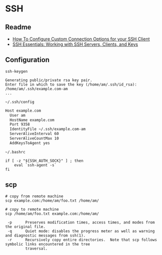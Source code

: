 # SSH

## Readme

- [How To Configure Custom Connection Options for your SSH Client](https://www.digitalocean.com/community/tutorials/how-to-configure-custom-connection-options-for-your-ssh-client)
- [SSH Essentials: Working with SSH Servers, Clients, and Keys](https://www.digitalocean.com/community/tutorials/ssh-essentials-working-with-ssh-servers-clients-and-keys)

## Configuration

`ssh-keygen`

```
Generating public/private rsa key pair.
Enter file in which to save the key (/home/am/.ssh/id_rsa): /home/am/.ssh/example.com-am
...
```


`~/.ssh/config`

```bash
Host example.com
  User am
  HostName example.com
  Port 9358
  IdentityFile ~/.ssh/example.com-am
  ServerAliveInterval 60
  ServerAliveCountMax 10
  AddKeysToAgent yes
```

`~/.bashrc`

```
if [ -z "${SSH_AUTH_SOCK}" ] ; then
    eval `ssh-agent -s`
fi
```



## scp

```
# copy from remote machine
scp example.com:/home/am/foo.txt /home/am/

# copy to remote machine
scp /home/am/foo.txt example.com:/home/am/
```

```
 -p      Preserves modification times, access times, and modes from the original file.
 -q      Quiet mode: disables the progress meter as well as warning and diagnostic messages from ssh(1).
 -r      Recursively copy entire directories.  Note that scp follows symbolic links encountered in the tree
         traversal.
```
